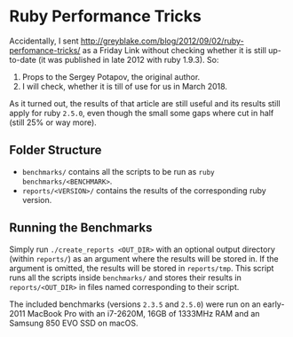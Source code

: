 # Ruby Performance Tricks

Accidentally, I sent http://greyblake.com/blog/2012/09/02/ruby-perfomance-tricks/ as a Friday Link without checking whether it is still up-to-date (it was published in late 2012 with ruby 1.9.3). So:

1. Props to the Sergey Potapov, the original author.
2. I will check, whether it is till of use for us in March 2018.

As it turned out, the results of that article are still useful and its results still apply for ruby `2.5.0`, even though the small some gaps where cut in half (still 25% or way more).

## Folder Structure

- `benchmarks/` contains all the scripts to be run as `ruby benchmarks/<BENCHMARK>`.
- `reports/<VERSION>/` contains the results of the corresponding ruby version.

## Running the Benchmarks

Simply run `./create_reports <OUT_DIR>` with an optional output directory (within `reports/`) as an argument where the results will be stored in. If the argument is omitted, the results will be stored in `reports/tmp`. This script runs all the scripts inside `benchmarks/` and stores their results in `reports/<OUT_DIR>` in files named corresponding to their script.

The included benchmarks (versions `2.3.5` and `2.5.0`) were run on an early-2011 MacBook Pro with an i7-2620M, 16GB of 1333MHz RAM and an Samsung 850 EVO SSD on macOS.
